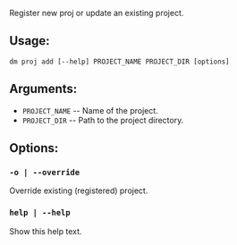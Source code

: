 Register new proj or update an existing project.

## Usage:
`dm proj add [--help] PROJECT_NAME PROJECT_DIR [options]`

## Arguments:
- `PROJECT_NAME` -- Name of the project.
- `PROJECT_DIR` -- Path to the project directory.

## Options:
### `-o | --override`
Override existing (registered) project.

### `help | --help`
Show this help text.
